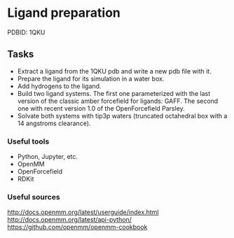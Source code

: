 # Ligand preparation

PDBID: 1QKU

## Tasks

- Extract a ligand from the 1QKU pdb and write a new pdb file with it.
- Prepare the ligand for its simulation in a water box.
- Add hydrogens to the ligand.
- Build two ligand systems. The first one parameterized with the last version of the classic amber forcefield for
  ligands: GAFF. The second one with recent version 1.0 of the OpenForcefield Parsley.
- Solvate both systems with tip3p waters (truncated octahedral box with a 14 angstroms clearance).

### Useful tools

- Python, Jupyter, etc.
- OpenMM
- OpenForcefield
- RDKit

### Useful sources

http://docs.openmm.org/latest/userguide/index.html    
http://docs.openmm.org/latest/api-python/     
https://github.com/openmm/openmm-cookbook     


